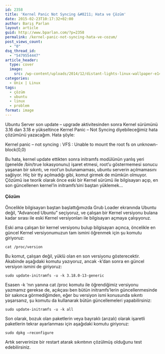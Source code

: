 ```yaml
---
id: 2358
title: 'Kernel Panic Not Syncing &#8211; Hata ve Çözüm'
date: 2015-02-23T10:17:32+02:00
author: Barış Parlan
layout: article
guid: http://www.bparlan.com/?p=2358
permalink: /kernel-panic-not-syncing-hata-ve-cozum/
post_views_count:
  - "0"
dsq_thread_id:
  - "5479554447"
article_header:
  type: cover
  image:
    src: /wp-content/uploads/2014/12/distant-lights-linux-wallpaper-e1424505392313.jpg
categories:
  - Unix | Linux
tags:
  - çözüm
  - ubuntu
  - linux
  - problem
format: image
---
```


Ubuntu Server son update &#8211; upgrade aktivitesinden sonra Kernel sürümünü 3.16 dan 3.18 e yükseltince Kernel Panic &#8211; Not Syncing diyebileceğimiz hata çözümünü yazacağım. Hata şöyle:

Kernel panic &#8211; not syncing : VFS : Unable to mount the root fs on unknown-block(0,0)

Bu hata, kernel update ettikten sonra initramfs modülünün yanlış yeri (genelde /bin/true lokasyonunu) işaret etmesi, root&#8217;u göstermemesi sonucu yaşanan bir sıkıntı, ve root&#8217;un bulunamaması, ubuntu serverin açılmamasını sağlıyor. Hiç bir tty açılmadığı gibi, komut girmek de mümkün olmuyor. Çözümü ise teorik olarak önce eski bir Kernel sürümü ile bilgisayarı açıp, en son güncellenen kernel&#8217;in initramfs&#8217;sini baştan yüklemek&#8230;

#### Çözüm

Öncelikle bilgisayarı baştan başlattığımızda Grub Loader ekranında Ubuntu değil, &#8220;Advanced Ubuntu&#8221; seçiyoruz, ve çalışan bir Kernel versiyonu bulana kadar sırası ile eski Kernel versiyonları ile bilgisayarı açmaya çalışıyoruz.

Eski ama çalışan bir kernel versiyonu bulup bilgisayarı açınca, öncelikle en güncel Kernel versiyonumuzun tam ismini öğrenmek için şu komutu giriyoruz:

`cat /proc/version`

Bu komut, çalışan değil, yüklü olan en son versiyonu gösterecektir. Akabinde aşağıdaki komutu yazıyoruz, ancak -k&#8217;dan sonra en güncel versiyon ismini de giriyoruz:

`sudo update-initramfs -u -k 3.18.0-13-generic`

Esasen -k &#8216;nın yanına cat /proc komutu ile öğrendiğimiz versiyonu yazmamız gerekse de, açıkçası ben bütün initramfs&#8217;lerin güncellenmesinde bir sakınca görmediğimden, eğer bu versiyon ismi konusunda sıkıntı yaşarsanız, şu komutu da kullanarak bütün güncellemeleri yapabilirsiniz:

`sudo update-initramfs -u -k all`

Son olarak, bozuk olan paketlerin veya bayraklı (arızalı) olarak işaretli paketlerin tekrar ayarlanması için aşağıdaki komutu giriyoruz:

`sudo dpkg –reconfigure`

Artık serverinize bir restart atarak sıkıntının çözülmüş olduğunu test edebilirsiniz.
